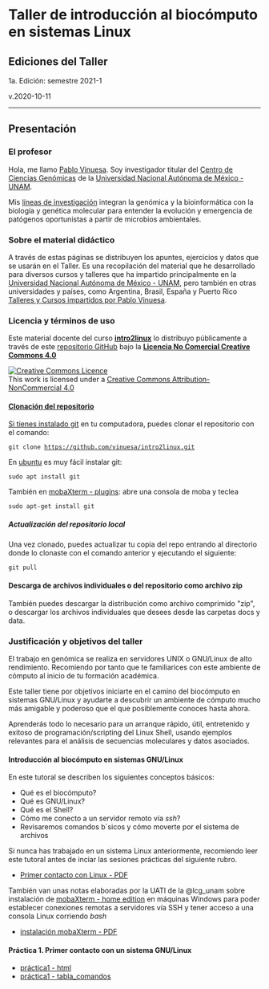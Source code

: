 # Taller de introducci&oacute;n al biocómputo en sistemas Linux

## Ediciones del Taller

1a. Edición: semestre 2021-1

v.2020-10-11

***
 
## Presentaci&oacute;n

### El profesor
Hola, me llamo [Pablo Vinuesa](http://www.ccg.unam.mx/~vinuesa/). Soy investigador titular del 
[Centro de Ciencias Gen&oacute;micas](http://www.ccg.unam.mx) de la 
[Universidad Nacional Aut&oacute;noma de M&eacute;xico - UNAM](http://www.unam.mx/).

Mis [l&iacute;neas de investigaci&oacute;n](http://www.ccg.unam.mx/~vinuesa/research.html) 
integran la gen&oacute;mica y la bioinform&aacute;tica con la biolog&iacute;a y gen&eacute;tica molecular para entender 
la evoluci&oacute;n y emergencia de pat&oacute;genos oportunistas a partir de microbios ambientales.

### Sobre el material did&aacute;ctico
A trav&eacute;s de estas p&aacute;ginas se distribuyen los apuntes, ejercicios y datos que se usar&aacute;n en el Taller.
Es una recopilaci&oacute;n del material que he desarrollado para diversos cursos y talleres que ha impartido principalmente en la [Universidad Nacional Aut&oacute;noma de M&eacute;xico - UNAM](https://www.unam.mx/), pero también en otras universidades y países, como Argentina, Brasil, España y Puerto Rico [Talleres y Cursos impartidos por Pablo Vinuesa](https://www.ccg.unam.mx/~vinuesa/cursos.html). 


### Licencia y términos de uso
Este material docente del curso [**intro2linux**](https://github.com/vinuesa/intro2linux) lo distribuyo p&uacute;blicamente a trav&eacute;s de este [repositorio GitHub](https://github.com/vinuesa/intro2linux) bajo la [**Licencia No Comercial Creative Commons 4.0**](https://creativecommons.org/licenses/by-nc/4.0/) 

<a rel="license" href="http://creativecommons.org/licenses/by-nc/4.0/"><img alt="Creative Commons Licence" style="border-width:0" src="https://i.creativecommons.org/l/by-nc/4.0/88x31.png" /></a><br />This work is licensed under a <a rel="license" href="http://creativecommons.org/licenses/by-nc/4.0/">Creative Commons Attribution-NonCommercial 4.0 

#### Clonaci&oacute;n del repositorio
Si tienes instalado [git](https://git-scm.com/) en tu computadora, puedes clonar el repositorio con el comando:

   <code>git clone https://github.com/vinuesa/intro2linux.git</code>

En [ubuntu](https://www.ubuntu.com/) es muy f&aacute;cil instalar git: 

  <code>sudo apt install git</code>

También en [mobaXterm - plugins](https://mobaxterm.mobatek.net/plugins.html): abre una consola de moba y teclea

  <code>sudo apt-get install git</code>


##### Actualización del repositorio local
Una vez clonado, puedes actualizar tu copia del repo entrando al directorio donde lo clonaste con el comando anterior y ejecutando el siguiente:

<code>git pull</code>

<!--### ¿Horario y lugar de impartici&oacute;n de las sesiones?
Las clases se imparten de manera remota, v&iacute;a zoom, los miércoles de 9:00 - 11:00-->

<!--<img src="docs/pics/intro2linux_aula_UNLP_2-6Julio2018.jpg" />-->


#### Descarga de archivos individuales o del repositorio como archivo zip

Tambi&eacute;n puedes descargar la distribuci&oacute;n como archivo comprimido "zip", o descargar los archivos individuales que desees
desde las carpetas docs y data.


### Justificación y objetivos del taller

El trabajo en gen&oacute;mica se realiza en servidores UNIX o GNU/Linux de alto rendimiento. Recomiendo por tanto
que te familiarices con este ambiente de c&oacute;mputo al inicio de tu formaci&oacute;n acad&eacute;mica. 

Este taller tiene por objetivos iniciarte en el camino del bioc&oacute;mputo en sistemas GNU/Linux y ayudarte a descubrir un ambiente de c&oacute;mputo mucho m&aacute;s amigable y poderoso que el que posiblemente conoces hasta ahora.

Aprender&aacute;s todo lo necesario para un arranque r&aacute;pido, &uacute;til, entretenido y exitoso de programaci&oacute;n/scripting del Linux Shell, usando ejemplos relevantes para el an&aacute;lisis de secuencias moleculares y datos asociados.

#### Introducci&oacute;n al bioc&oacute;mputo en sistemas GNU/Linux

En este tutoral se describen los siguientes conceptos b&aacute;sicos:
- Qu&eacute; es el bioc&oacute;mputo?
- Qu&eacute; es GNU/Linux?
- Qu&eacute; es el Shell?
- C&oacute;mo me conecto a un servidor remoto v&iacute;a $ssh$?
- Revisaremos comandos b&acute;sicos y c&oacute;mo moverte por el sistema de archivos

Si nunca has trabajado en un sistema Linux anteriormente, recomiendo leer este tutoral antes de inciar las sesiones prácticas del siguiente rubro.

- [Primer contacto con Linux - PDF](https://github.com/vinuesa/intro2linux/tree/master/docs/intro_biocomputo_Linux.pdf)


Tambi&eacute;n van unas notas elaboradas por la UATI de la @lcg_unam sobre instalación de [mobaXterm - home edition](https://mobaxterm.mobatek.net/download-home-edition.html) en m&aacute;quinas Windows para poder establecer conexiones remotas a servidores v&iacute;a SSH y tener acceso a una consola Linux corriendo $bash$

- [instalaci&oacute;n mobaXterm - PDF](https://github.com/vinuesa/intro2linux/tree/master/docs/ConexionSSHdesdeWindows_usando_mobaXterm_UATI_LCG-UNAM.pdf)

#### Pr&aacute;ctica 1. Primer contacto con un sistema GNU/Linux
- [pr&aacute;ctica1 - html](https://vinuesa.github.io/intro2linux/)
- [pr&aacute;ctica1 - tabla_comandos](https://github.com/vinuesa/intro2linux/tree/master/docs/linux_commands.tab)


<!--
#### Pr&aacute;ctica 2. Descarga de secuencias en formato FASTA de GenBank usando el sistema ENTREZ y parseo de los archivos usando herrramientas de filtrado
- [pr&aacute;ctica2 - html](https://vinuesa.github.io/intro2linux/practica2_parseo_fastas/)
- [pr&aacute;ctica2 - pdf](https://vinuesa.github.io/intro2linux/practica2_parseo_fastas/ejercicio_parseo_fastas_ENTREZ.pdf)
- [pr&aacute;ctica2 - fasta](https://vinuesa.github.io/intro2linux/practica2_parseo_fastas/data/recA_Bradyrhizobium_vinuesa.fa)
-->

